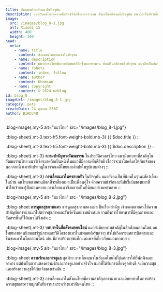 ```yaml
---
title: สังคมคนไทยกับแมวในปัจจุบัน
description: แมวกับคนไทยมีความสัมพันธ์ที่ลึกซึ้งและยาวนาน ตั้งแต่ในอดีตจนถึงปัจจุบัน แมวถือเป็นสัตว์เลี้ยงที่เป็นที่รักและนับถือในวงกว้างในสังคมไทย ซึ่งมีบทบาทสำคัญทั้งในครอบครัวและวัฒนธรรม
image:
  src: /images/blog_8-1.jpg
  alt: Xiaomi 15
  width: 400
  height: 300
head:
  meta:
    - name: title
      content: สังคมคนไทยกับแมวในปัจจุบัน
    - name: description
      content: แมวกับคนไทยมีความสัมพันธ์ที่ลึกซึ้งและยาวนาน ตั้งแต่ในอดีตจนถึงปัจจุบัน แมวถือเป็นสัตว์เลี้ยงที่เป็นที่รักและนับถือในวงกว้างในสังคมไทย ซึ่งมีบทบาทสำคัญทั้งในครอบครัวและวัฒนธรรม
    - name: robots
      content: index, follow
    - name: author
      content: Khomsan
    - name: copyright
      content: © 2024 mdblog
id: blog_8
imageUrl: /images/blog_8-1.jpg
category: pets
createDate: 24 ตุลาคม 2567
author: BiRD348
---
```


:blog-image{.my-5 alt="แมวไทย" src="/images/blog_8-1.jpg"}

::blog-sheet{.mt-3.text-h5.font-weight-bold.mb-3}
{{ $doc.title }}
::

::blog-sheet{.mt-3.text-h5.font-weight-bold.mb-3}
{{ $doc.description }}
::

::blog-sheet{.mt-3}
**ความสำคัญทางวัฒนธรรม** ในประวัติศาสตร์ไทย แมวมีบทบาทที่สำคัญในวัฒนธรรมไทย แมววิเชียรมาศถือเป็นหนึ่งในแมวที่มีความศักดิ์สิทธิ์ เชื่อว่าจะนำโชคดีมาให้กับเจ้าของ นอกจากนี้ แมวยังปรากฏในวรรณคดีไทยและศิลปะในรูปแบบต่างๆ
::

::blog-sheet{.mt-3}
**การเลี้ยงแมวในครอบครัว** ในปัจจุบัน แมวยังคงเป็นที่นิยมในฐานะสัตว์เลี้ยงในบ้าน คนไทยหลายคนเลือกที่จะเลี้ยงแมวเป็นเพื่อนคู่ใจ ด้วยความน่ารักและนิสัยขี้เล่นของแมวที่ทำให้เจ้าของรู้สึกผ่อนคลาย การเลี้ยงแมวจึงกลายเป็นที่นิยมอย่างแพร่หลาย
::

:blog-image{.my-5 alt="แมวไทย" src="/images/blog_8-2.jpg"}

::blog-sheet
**การดูแลสุขภาพแมว** การดูแลสุขภาพของแมวเป็นเรื่องสำคัญ เจ้าของหลายคนให้ความสำคัญกับการนำแมวไปตรวจสุขภาพและรับวัคซีนอย่างสม่ำเสมอ รวมถึงการให้อาหารที่มีคุณภาพและจัดสรรพื้นที่ให้แมวได้วิ่งเล่น
::

::blog-sheet{.mt-3}
**บทบาทในสื่อสังคมออนไลน์** แมวยังมีบทบาทสำคัญในสื่อสังคมออนไลน์ คนไทยหลายคนนิยมแชร์รูปภาพและวิดีโอของแมวในแพลตฟอร์มต่างๆ ทำให้เกิดกระแสการติดตามและชื่นชมแมวในโลกออนไลน์ เช่น มีการสร้างแฮชแท็กและเพจที่เกี่ยวกับแมวมากมาย
::

:blog-image{.my-5 alt="แมวไทย" src="/images/blog_8-3.jpg"}

::blog-sheet
**ความรักและการดูแล** สุดท้าย การเลี้ยงแมวในสังคมไทยไม่ใช่แค่การให้ที่พักพิงและอาหาร แต่ยังเป็นการแสดงความรักและการดูแลอย่างจริงใจ แมวที่ได้รับการเลี้ยงดูอย่างดี จะมีความสุขและสร้างความสุขให้กับเจ้าของเช่นกัน
::

::blog-sheet{.mt-3}
การเลี้ยงแมวในสังคมไทยมีความสำคัญอย่างมาก และมีบทบาทในการสร้างความสุขและความผูกพันที่ยาวนานระหว่างแมวกับคนไทย
::
